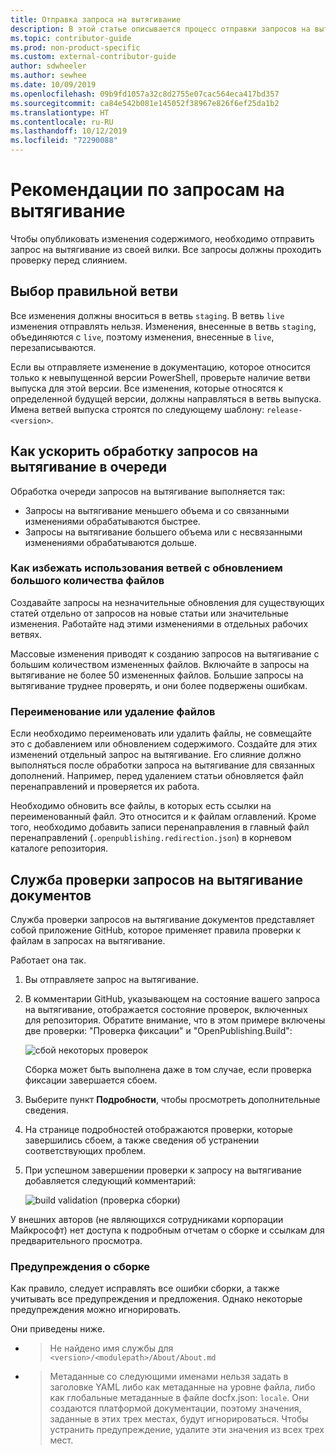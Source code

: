 ```yaml
---
title: Отправка запроса на вытягивание
description: В этой статье описывается процесс отправки запросов на вытягивание и рекомендации по обеспечению слияния внесенных изменений.
ms.topic: contributor-guide
ms.prod: non-product-specific
ms.custom: external-contributor-guide
author: sdwheeler
ms.author: sewhee
ms.date: 10/09/2019
ms.openlocfilehash: 09b9fd1057a32c8d2755e07cac564eca417bd357
ms.sourcegitcommit: ca84e542b081e145052f38967e826f6ef25da1b2
ms.translationtype: HT
ms.contentlocale: ru-RU
ms.lasthandoff: 10/12/2019
ms.locfileid: "72290088"
---
```

# <a name="best-practices-for-pull-requests"></a>Рекомендации по запросам на вытягивание

Чтобы опубликовать изменения содержимого, необходимо отправить запрос на вытягивание из своей вилки. Все запросы должны проходить проверку перед слиянием.

## <a name="target-the-correct-branch"></a>Выбор правильной ветви

Все изменения должны вноситься в ветвь `staging`. В ветвь `live` изменения отправлять нельзя. Изменения, внесенные в ветвь `staging`, объединяются с `live`, поэтому изменения, внесенные в `live`, перезаписываются.

Если вы отправляете изменение в документацию, которое относится только к невыпущенной версии PowerShell, проверьте наличие ветви выпуска для этой версии. Все изменения, которые относятся к определенной будущей версии, должны направляться в ветвь выпуска. Имена ветвей выпуска строятся по следующему шаблону: `release-<version>`.

## <a name="make-the-pull-request-queue-work-better-for-everyone"></a>Как ускорить обработку запросов на вытягивание в очереди

Обработка очереди запросов на вытягивание выполняется так:

- Запросы на вытягивание меньшего объема и со связанными изменениями обрабатываются быстрее.
- Запросы на вытягивание большего объема или с несвязанными изменениями обрабатываются дольше.

### <a name="avoid-branches-that-update-large-numbers-of-files"></a>Как избежать использования ветвей с обновлением большого количества файлов

Создавайте запросы на незначительные обновления для существующих статей отдельно от запросов на новые статьи или значительные изменения. Работайте над этими изменениями в отдельных рабочих ветвях.

Массовые изменения приводят к созданию запросов на вытягивание с большим количеством измененных файлов. Включайте в запросы на вытягивание не более 50 измененных файлов. Большие запросы на вытягивание труднее проверять, и они более подвержены ошибкам.

### <a name="renaming-or-deleting-files"></a>Переименование или удаление файлов

Если необходимо переименовать или удалить файлы, не совмещайте это с добавлением или обновлением содержимого.
Создайте для этих изменений отдельный запрос на вытягивание. Его слияние должно выполняться после обработки запроса на вытягивание для связанных дополнений. Например, перед удалением статьи обновляется файл перенаправлений и проверяется их работа.

Необходимо обновить все файлы, в которых есть ссылки на переименованный файл. Это относится и к файлам оглавлений. Кроме того, необходимо добавить записи перенаправления в главный файл перенаправлений (`.openpublishing.redirection.json`) в корневом каталоге репозитория.

## <a name="docs-pr-validation-service"></a>Служба проверки запросов на вытягивание документов

Служба проверки запросов на вытягивание документов представляет собой приложение GitHub, которое применяет правила проверки к файлам в запросах на вытягивание.

Работает она так.

1. Вы отправляете запрос на вытягивание.
1. В комментарии GitHub, указывающем на состояние вашего запроса на вытягивание, отображается состояние проверок, включенных для репозитория. Обратите внимание, что в этом примере включены две проверки: "Проверка фиксации" и "OpenPublishing.Build":

   ![сбой некоторых проверок](media/powershell-pull-requests/validation-failed.png)

   Сборка может быть выполнена даже в том случае, если проверка фиксации завершается сбоем.

1. Выберите пункт **Подробности**, чтобы просмотреть дополнительные сведения.
1. На странице подробностей отображаются проверки, которые завершились сбоем, а также сведения об устранении соответствующих проблем.
1. При успешном завершении проверки к запросу на вытягивание добавляется следующий комментарий:

   ![build validation (проверка сборки)](media/powershell-pull-requests/build-validation.png)

У внешних авторов (не являющихся сотрудниками корпорации Майкрософт) нет доступа к подробным отчетам о сборке и ссылкам для предварительного просмотра.

### <a name="build-warnings"></a>Предупреждения о сборке

Как правило, следует исправлять все ошибки сборки, а также учитывать все предупреждения и предложения. Однако некоторые предупреждения можно игнорировать.

Они приведены ниже.

- > Не найдено имя службы для `<version>/<modulepath>/About/About.md`

- > Метаданные со следующими именами нельзя задать в заголовке YAML либо как метаданные на уровне файла, либо как глобальные метаданные в файле docfx.json: `locale`. Они создаются платформой документации, поэтому значения, заданные в этих трех местах, будут игнорироваться. Чтобы устранить предупреждение, удалите эти значения из всех трех мест.

